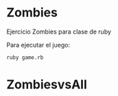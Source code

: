 # Zombies
Ejercicio Zombies para clase de ruby

Para ejecutar el juego: 

`ruby game.rb`
# ZombiesvsAll
